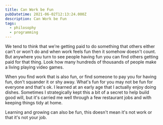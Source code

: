 ```yaml
---
title: Can Work be Fun
pubDatetime: 2021-06-02T12:13:24.000Z
description: Can Work be Fun
tags:
  - philosophy
  - programming
---
```


We tend to think that we're getting paid to do something that others either can't or won't do and
when work feels fun then it somehow doesn't count. But anywhere you turn to see people having fun
you can find others getting paid for that thing. Look how many hundreds of thousands of people make
a living playing video games.

When you find work that is also fun, or find someone to pay you for having fun, don't squander it or
shy away. What's fun for you may not be fun for everyone and that's ok. I learned at an early age
that I actually enjoy doing dishes. Sometimes I strategically kept this a bit of a secret to help
build good will, but it's carried me well through a few restaurant jobs and with keeping things tidy
at home.

Learning and growing can also be fun, this doesn't mean it's not work or that it's not your job.
